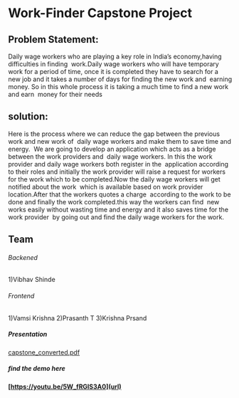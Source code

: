 # Work-Finder Capstone Project

## Problem Statement:
Daily wage workers who are playing a key role in India’s economy,having difficulties in finding 
work.Daily wage workers who will have temporary work for a period of time, once it is completed
they have to search for a new job and it takes a number of days for finding the new work and 
earning money. So in this whole process it is taking a much time to find a new work and earn 
money for their needs 

## solution:
Here is the process where we can reduce the gap between the previous work and new work of 
daily wage workers and make them to save time and energy.
 We are going to develop an application which acts as a bridge between the work providers and 
daily wage workers. In this the work provider and daily wage workers both register in the 
application according to their roles and initially the work provider will raise a request for workers 
for the work which to be completed.Now the daily wage workers will get notified about the work 
which is available based on work provider location.After that the workers quotes a charge 
according to the work to be done and finally the work completed.this way the workers can find 
new works easily without wasting time and energy and it also saves time for the work provider 
by going out and find the daily wage workers for the work.

## Team 
###### Backened
1)Vibhav Shinde
###### Frontend
1)Vamsi Krishna
2)Prasanth T
3)Krishna Prsand 

##### Presentation
[capstone_converted.pdf](https://github.com/vamsi462/Work-Finder/files/5471305/capstone_converted.pdf)


##### find the demo here

#### [https://youtu.be/5W_fRGlS3A0](url)


